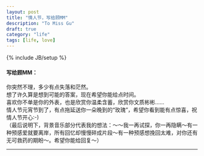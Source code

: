 ```yaml
---
layout: post
title: "情人节，写给顾MM"
description: "To Miss Gu"
draft: true
category: "life"
tags: [life, love]
---
```

{% include JB/setup %}

<!-- background music cyx-yg -->
<!-- <a href="#" onClick="musicPaused()">停止</a> -->
<!-- <script type="text/javascript"> -->
<!-- function musicPaused() { -->
<!-- var music = document.getElementById("clickSound"); -->
<!-- music.pause(); -->
<!-- } -->
<!-- </script> -->
<audio id="clickSound" autoplay="autoplay" loop="loop">
<source src="/assets/cyx-yg.mp3">
</audio>

<!-- pic rose -->
<!-- <p align="left" style="text-align: center;"><img src="http://namepk.sinaapp.com/blog/3d_flower.gif" alt=""><br></p> -->

<!-- js rose -->
<canvas id="c"></canvas>
<script>
var b = document.body;
var c = document.getElementsByTagName('canvas')[0];
var a = c.getContext('2d');
document.body.clientWidth;
</script>
<script>
// start of submission //
with(m=Math)C=cos,S=sin,P=pow,R=random;c.width=c.height=f=500;h=-250;function p(a,b,c){if(c>60)return[S(a*7)*(13+5/(.2+P(b*4,4)))-S(b)*50,b*f+50,625+C(a*7)*(13+5/(.2+P(b*4,4)))+b*400,a*1-b/2,a];A=a*2-1;B=b*2-1;if(A*A+B*B<1){if(c>37){n=(j=c&1)?6:4;o=.5/(a+.01)+C(b*125)*3-a*300;w=b*h;return[o*C(n)+w*S(n)+j*610-390,o*S(n)-w*C(n)+550-j*350,1180+C(B+A)*99-j*300,.4-a*.1+P(1-B*B,-h*6)*.15-a*b*.4+C(a+b)/5+P(C((o*(a+1)+(B>0?w:-w))/25),30)*.1*(1-B*B),o/1e3+.7-o*w*3e-6]}if(c>32){c=c*1.16-.15;o=a*45-20;w=b*b*h;z=o*S(c)+w*C(c)+620;return[o*C(c)-w*S(c),28+C(B*.5)*99-b*b*b*60-z/2-h,z,(b*b*.3+P((1-(A*A)),7)*.15+.3)*b,b*.7]}o=A*(2-b)*(80-c*2);w=99-C(A)*120-C(b)*(-h-c*4.9)+C(P(1-b,7))*50+c*2;z=o*S(c)+w*C(c)+700;return[o*C(c)-w*S(c),B*99-C(P(b, 7))*50-c/3-z/1.35+450,z,(1-b/1.2)*.9+a*.1, P((1-b),20)/4+.05]}}setInterval('for(i=0;i<1e4;i++)if(s=p(R(),R(),i%46/.74)){z=s[2];x=~~(s[0]*f/z-h);y=~~(s[1]*f/z-h);if(!m[q=y*f+x]|m[q]>z)m[q]=z,a.fillStyle="rgb("+~(s[3]*h)+","+~(s[4]*h)+","+~(s[3]*s[3]*-80)+")",a.fillRect(x,y,1,1)}',0)
// end of submission //
</script>

<!-- <canvas id="c" height="256"></canvas> -->
<!-- <script> -->
<!-- 	var b = document.body; -->
<!-- 	var c = document.getElementsByTagName('canvas')[0]; -->
<!-- 	var a = c.getContext('2d'); -->
<!-- 	document.body.clientWidth; // fix bug in webkit: http://qfox.nl/weblog/218 -->
<!-- </script> -->
<!-- <script> -->
<!-- // start of submission // -->
<!-- with(m=Math)C=cos,S=sin,P=pow;O=a.getImageData(0,0,c.height=f=W=256,f);U=O.data;D={};F=[];function J(p){p[5]=Q=0;for(j=3;j--;)if(!D[Q=(p[j]>>=2)+Q*f])D[Q]=F.push(p)}setInterval(function(){for(i=1e3;i--;){c=i%42*1.35;H=T;T=m.random();A=H*2-1;B=T*2-1;J([S(H*7)*(o=13+5/(.2+P(T*4,4)))-T*50,T*550+500,(l=C(H*7))*o,(G=l/7+.5)-T/4,G]);if(A*A+B*B<1)if(c>32){J([(o=.5/(H+.01)-H*300)*C(n=(j=c&1)?6:4)+(w=T*-f)*S(n)+j*630-390,o*S(n)-w*C(n)+999-j*350,C(B+A)*99-j*50,(P(l=1-B*B,f*6)+C(H+T)+P(C((o*H+o+(B>0?w:-w))/25),30)*l-H+2)/5,o/1e3+.7-o*w/3e5]);J([(o=H*45-20)*C(l=c/.86)+(w=T*T)*f*S(l),C(B/2)*99-w*T*60+436,o*S(l)-w*f*C(l),w*.3+.3,T*.7])}else J([(o=A*(2-T)*(80-c*2))*C(c)-(w=99-C(A)*120-C(T)*(f-c*5)+C(P(1-T,7))*50+c*2)*S(c),(B*2-C(P(T,7))+9)*50,o*S(c)+w*C(c),1-T*.7,P(1-T,9)/4])}for(i=0;i<f*f;m[i++]=f)for(l=4;l--;)U[i*4+l]=255;for(c=C(W),s=S(W),j=F.length;j--;){k=F[j],x=k[0]*c+k[2]*s+99,z=k[0]*s-k[2]*c,y=k[1]-z*.4<<8;for(i=3;i--;)if(z<m[p=y-~x+[0,1,f][i]])for(m[p]=z,l=3;l--;)U[p*4+l]=k[l+3]*f}a.putImageData(O,0,0);W+=.03},T=0) -->
<!-- // end of submission // -->
<!-- </script> -->

<!-- <\!-- js lovepic -\-> -->
<!-- <html><head> -->
<!-- 	<meta charset="utf-8"> -->
<!-- </head> -->
<!-- <body marginwidth="0" marginheight="0"> -->
<!-- 	<canvas id="c" width="1280" height="649"></canvas> -->
<!-- 	<script> -->
<!-- 		var b = document.body; -->
<!-- 		var c = document.getElementsByTagName('canvas')[0]; -->
<!-- 		var a = c.getContext('2d'); -->
<!-- 		document.body.clientWidth; // fix bug in webkit: http://qfox.nl/weblog/218 -->
<!-- 	</script> -->
<!-- 	<script> -->
<!-- // start of submission // -->
<!-- c.width=w=innerWidth;c.height=h=innerHeight;x=Math;r=x.random;u="px Times";t=255;o=m=y=0;f=30;g=[];function z(d,k,n,q){return"rgba("+[d,k,n,q]+")"}b.onmousemove=function(d){m=d.pageX;y=d.pageY};b.onclick=function(){for(l=600;l--;)v=g[l],v.x=m,v.y=y};for(l=800;l--;)v=1E5*r(),g[l]={b:v,a:v,p:0,z:.1,x:w/2,y:h/2};a.fillStyle=z(0,0,0,t);a.font=.8*w-.4*h+u;a.fillText('♥',.276*w,.93*h);i=a.getImageData(0,0,w,h).data;a.fillRect(0,0,w,h);setInterval(function(){a.fillStyle=z(0,0,0,.01);a.fillRect(0,0,w,h);for(e=g.length;e--;)p=g[e],xd=p.x-m,yd=p.y-y,distance=x.sqrt(xd*xd+yd*yd),p.a+=.5<r()?-1:1,p.b-=.05*(p.b-p.a),v=8*p.b,p.x+=x.sin(v/180*x.PI),p.y+=x.cos(v/180*x.PI),j=i[4*(~~p.x+~~p.y*w)-1],p.p!=j&&(p.z=.01),p.z+=.5>p.z?.02:0,p.x>w+f&&(p.x=-f),p.x<-f&&(p.x=w+f),p.y>h+f&&(p.y=-f),p.y<-f&&(p.y=h+f),a.fillStyle=j?z(t,0,0,p.z):z(t,t,t,p.z),p.p=j,a.font=(300>distance?distance/10:30)+u,a.fillText('❤',p.x,p.y)},30); -->
<!-- // end of submission // -->
<!-- 	</script> -->
<!-- </body> -->
<!-- </html> -->




#### 写给顾MM：

你突然不理，多少有点失落和茫然。  
想了许久算是想到可能的答案，现在希望你能给点时间。  
喜欢你不单是你的外表，也是欣赏你温柔含蓄，欣赏你文质彬彬……  
情人节元宵节到了，有点拖延送你一朵晚到的“玫瑰”，希望你看到能有点惊喜，祝情人节开心:-)  
（最后说明下，背景音乐部分代表我的想法：～～我一再试探，你一再隐瞒～有一种预感爱就要离岸，所有回忆却慢慢碎成片段～有一种预感想挽回太难，对你还有无可救药的期盼～。希望你能给回复～）  

---
